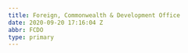 ```yaml
---
title: Foreign, Commonwealth & Development Office
date: 2020-09-20 17:16:04 Z
abbr: FCDO
type: primary
---
```


